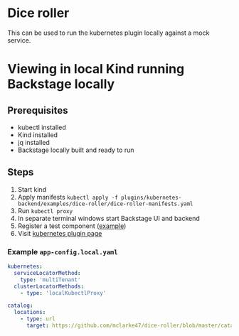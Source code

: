 # Dice roller

This can be used to run the kubernetes plugin locally against a mock service.

# Viewing in local Kind running Backstage locally

## Prerequisites

- kubectl installed
- Kind installed
- jq installed
- Backstage locally built and ready to run

## Steps

1. Start kind
2. Apply manifests `kubectl apply -f plugins/kubernetes-backend/examples/dice-roller/dice-roller-manifests.yaml`
3. Run `kubectl proxy`
4. In separate terminal windows start Backstage UI and backend
5. Register a test component ([example](https://github.com/mclarke47/dice-roller/blob/master/catalog-info.yaml))
6. Visit [kubernetes plugin page](http://localhost:3000/catalog/default/component/dice-roller/kubernetes)

### Example `app-config.local.yaml`

```yaml
kubernetes:
  serviceLocatorMethod:
    type: 'multiTenant'
  clusterLocatorMethods:
    - type: 'localKubectlProxy'

catalog:
  locations:
    - type: url
      target: https://github.com/mclarke47/dice-roller/blob/master/catalog-info.yaml
```
